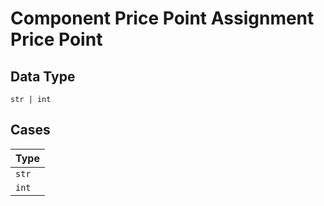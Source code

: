 
# Component Price Point Assignment Price Point

## Data Type

`str | int`

## Cases

| Type |
|  --- |
| `str` |
| `int` |

